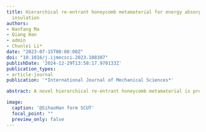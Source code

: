 ```yaml
---
title: Hierarchical re-entrant honeycomb metamaterial for energy absorption and vibration
  insulation
authors:
- Nanfang Ma
- Qiang Han
- admin
- Chunlei Li*
date: "2023-07-15T00:00:00Z"
doi: "10.1016/j.ijmecsci.2023.108307"
publishDate: '2024-12-29T13:58:17.970133Z'
publication_types:
- article-journal
publication: '*International Journal of Mechanical Sciences*'

abstract: A novel hierarchical re-entrant honeycomb metamaterial is proposed by integrating the re-entrant honeycomb (RH) with square unit cell and named as square re-entrant honeycomb (SRH). The novel hierarchical re-entrant honeycomb can not only improve energy absorption capacity but also present better vibration insulation compared with traditional RH structure. Dynamic crushing behaviors of the SRH structures are investigated theoretically and numerically. The theoretical plateau stress is in good agreement with the numerical plateau stress. Meanwhile, the deformation modes and energy absorption capacity of RH and square re-entrant honeycombs (SRHs) are compared under different impact velocities. The results show that the plateau stress and the specific energy absorption (SEA) of SRHs is higher than RH. Moreover, the vibration isolation capability of the SRHs is studied using finite element analysis. In particular, the introduction of square unit cells expand the band gap, especially in the low frequency range. By adjusting the size of oscillators, the starting and stopping frequencies of band gaps are lower effectively and the number of band gaps is increased. The results indicate that the introduction of the mass inclusions can improve the band gap characteristics of the SRH, which produce local resonance effect and the local resonance type band gap. It also appears multiple band gaps at the same time. In addition, the introduction of the mass inclusions also improves the SEA of the SRH under high-velocity crushing. This work may benefit structural vibration isolation and protection design, which provides a new thought for design and development of advanced multi-functional composite structures and materials in the engineering.

image:
  caption: '@SihaoHan form SCUT'
  focal_point: ""
  preview_only: false
---
```

